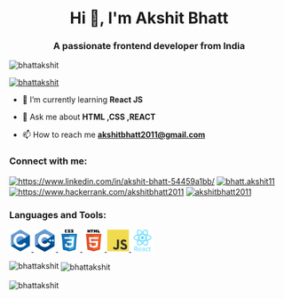 <h1 align="center">Hi 👋, I'm Akshit Bhatt</h1>
<h3 align="center">A passionate frontend developer from India</h3>

<p align="left"> <img src="https://komarev.com/ghpvc/?username=bhattakshit&label=Profile%20views&color=0e75b6&style=flat" alt="bhattakshit" /> </p>

<p align="left"> <a href="https://github.com/ryo-ma/github-profile-trophy"><img src="https://github-profile-trophy.vercel.app/?username=bhattakshit" alt="bhattakshit" /></a> </p>

- 🌱 I’m currently learning **React JS**

- 💬 Ask me about **HTML ,CSS ,REACT**

- 📫 How to reach me **akshitbhatt2011@gmail.com**

<h3 align="left">Connect with me:</h3>
<p align="left">
<a href="https://linkedin.com/in/https://www.linkedin.com/in/akshit-bhatt-54459a1bb/" target="blank"><img align="center" src="https://raw.githubusercontent.com/rahuldkjain/github-profile-readme-generator/master/src/images/icons/Social/linked-in-alt.svg" alt="https://www.linkedin.com/in/akshit-bhatt-54459a1bb/" height="30" width="40" /></a>
<a href="https://instagram.com/bhatt.akshit11" target="blank"><img align="center" src="https://raw.githubusercontent.com/rahuldkjain/github-profile-readme-generator/master/src/images/icons/Social/instagram.svg" alt="bhatt.akshit11" height="30" width="40" /></a>
<a href="https://www.hackerrank.com/https://www.hackerrank.com/akshitbhatt2011" target="blank"><img align="center" src="https://raw.githubusercontent.com/rahuldkjain/github-profile-readme-generator/master/src/images/icons/Social/hackerrank.svg" alt="https://www.hackerrank.com/akshitbhatt2011" height="30" width="40" /></a>
<a href="https://www.leetcode.com/akshitbhatt2011" target="blank"><img align="center" src="https://raw.githubusercontent.com/rahuldkjain/github-profile-readme-generator/master/src/images/icons/Social/leet-code.svg" alt="akshitbhatt2011" height="30" width="40" /></a>
</p>

<h3 align="left">Languages and Tools:</h3>
<p align="left"> <a href="https://www.cprogramming.com/" target="_blank" rel="noreferrer"> <img src="https://raw.githubusercontent.com/devicons/devicon/master/icons/c/c-original.svg" alt="c" width="40" height="40"/> </a> <a href="https://www.w3schools.com/cpp/" target="_blank" rel="noreferrer"> <img src="https://raw.githubusercontent.com/devicons/devicon/master/icons/cplusplus/cplusplus-original.svg" alt="cplusplus" width="40" height="40"/> </a> <a href="https://www.w3schools.com/css/" target="_blank" rel="noreferrer"> <img src="https://raw.githubusercontent.com/devicons/devicon/master/icons/css3/css3-original-wordmark.svg" alt="css3" width="40" height="40"/> </a> <a href="https://www.w3.org/html/" target="_blank" rel="noreferrer"> <img src="https://raw.githubusercontent.com/devicons/devicon/master/icons/html5/html5-original-wordmark.svg" alt="html5" width="40" height="40"/> </a> <a href="https://developer.mozilla.org/en-US/docs/Web/JavaScript" target="_blank" rel="noreferrer"> <img src="https://raw.githubusercontent.com/devicons/devicon/master/icons/javascript/javascript-original.svg" alt="javascript" width="40" height="40"/> </a> <a href="https://reactjs.org/" target="_blank" rel="noreferrer"> <img src="https://raw.githubusercontent.com/devicons/devicon/master/icons/react/react-original-wordmark.svg" alt="react" width="40" height="40"/> </a> </p>

<p><img align="left" src="https://github-readme-stats.vercel.app/api/top-langs?username=bhattakshit&show_icons=true&locale=en&layout=compact" alt="bhattakshit" /></p>

<p>&nbsp;<img align="center" src="https://github-readme-stats.vercel.app/api?username=bhattakshit&show_icons=true&locale=en" alt="bhattakshit" /></p>

<p><img align="center" src="https://github-readme-streak-stats.herokuapp.com/?user=bhattakshit&" alt="bhattakshit" /></p>
